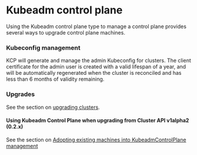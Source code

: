 # Kubeadm control plane

Using the Kubeadm control plane type to manage a control plane provides several ways to upgrade control plane machines.

### Kubeconfig management

KCP will generate and manage the admin Kubeconfig for clusters. The client certificate for the admin user is created
with a valid lifespan of a year, and will be automatically regenerated when the cluster is reconciled and has less than
6 months of validity remaining.

### Upgrades

See the section on [upgrading clusters][upgrades].

#### Using Kubeadm Control Plane when upgrading from Cluster API v1alpha2 (0.2.x)

See the section on [Adopting existing machines into KubeadmControlPlane management][adoption]


<!-- links -->
[adoption]: upgrading-cluster-api-versions.md#adopting-existing-machines-into-kubeadmcontrolplane-management
[upgrades]: upgrading-clusters.md#how-to-upgrade-the-kubernetes-control-plane-version
